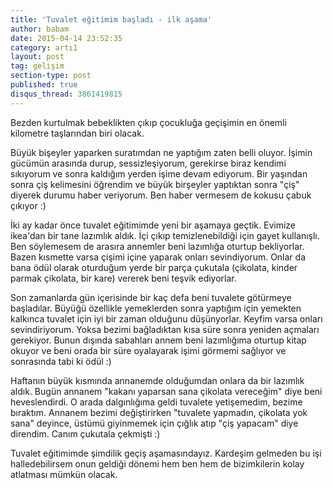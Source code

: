 ```yaml
---
title: 'Tuvalet eğitimim başladı - ilk aşama'
author: babam
date: 2015-04-14 23:52:35
category: artı1
layout: post
tag: gelişim
section-type: post 
published: true
disqus_thread: 3861419815
---
```


Bezden kurtulmak bebeklikten çıkıp çocukluğa geçişimin en önemli kilometre taşlarından biri olacak.

Büyük bişeyler yaparken suratımdan ne yaptığım zaten belli oluyor. İşimin gücümün arasında durup, sessizleşiyorum, gerekirse biraz kendimi sıkıyorum ve sonra kaldığım yerden işime devam ediyorum. Bir yaşından sonra çiş kelimesini öğrendim ve büyük birşeyler yaptıktan sonra "çiş" diyerek durumu haber veriyorum. Ben haber vermesem de kokusu çabuk çıkıyor :)

İki ay kadar önce tuvalet eğitimimde yeni bir aşamaya geçtik. Evimize ikea'dan bir tane lazımlık aldık. İçi çıkıp temizlenebildiği için gayet kullanışlı. Ben söylemesem de arasıra annemler beni lazımlığa oturtup bekliyorlar. Bazen kısmette varsa çişimi içine yaparak onları sevindiyorum. Onlar da bana ödül olarak oturduğum yerde bir parça çukutala (çikolata, kinder parmak çikolata, bir kare) vererek beni teşvik ediyorlar.

Son zamanlarda gün içerisinde bir kaç defa beni tuvalete götürmeye başladılar. Büyüğü özellikle yemeklerden sonra yaptığım için yemekten kalkınca tuvalet için iyi bir zaman olduğunu düşünyorlar. Keyfim varsa onları sevindiriyorum. Yoksa bezimi bağladıktan kısa süre sonra yeniden açmaları gerekiyor. Bunun dışında sabahları annem beni lazımlığıma oturtup kitap okuyor ve beni orada bir süre oyalayarak işimi görmemi sağlıyor ve sonrasında tabi ki ödül :)

Haftanın büyük kısmında annanemde olduğumdan onlara da bir lazımlık aldık. Bugün annanem "kakanı yaparsan sana çikolata vereceğim" diye beni heveslendirdi. O arada dalgınlığıma geldi tuvalete yetişemedim, bezime bıraktım. Annanem bezimi değiştirirken "tuvalete yapmadın, çikolata yok sana" deyince, üstümü giyinmemek için çığlık atıp "çiş yapacam" diye direndim. Canım çukutala çekmişti :)

Tuvalet eğitimimde şimdilik geçiş aşamasındayız. Kardeşim gelmeden bu işi halledebilirsem onun geldiği dönemi hem ben hem de bizimkilerin kolay atlatması mümkün olacak.
